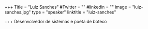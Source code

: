 +++
Title = "Luiz Sanches"
#Twitter = ""
#linkedin = ""
image = "luiz-sanches.jpg"
type = "speaker"
linktitle = "luiz-sanches"

+++
Desenvolvedor de sistemas e poeta de boteco
